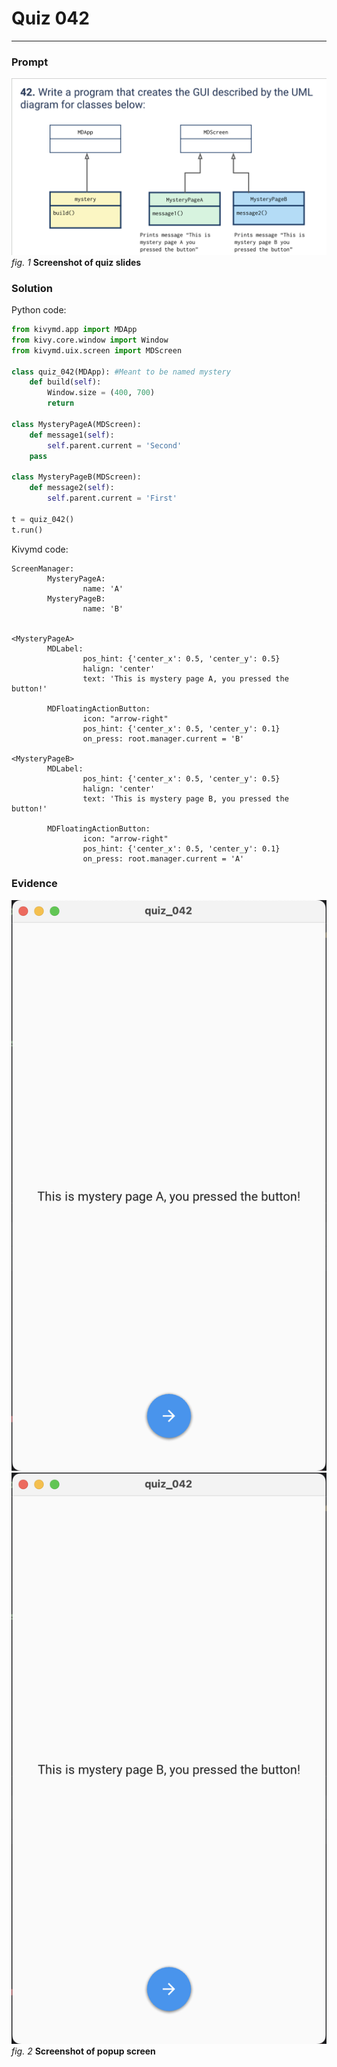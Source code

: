# Quiz 042
<hr>

### Prompt
![](images/quiz_042_slide.png)
*fig. 1* **Screenshot of quiz slides**

### Solution
Python code:
```.py
from kivymd.app import MDApp
from kivy.core.window import Window
from kivymd.uix.screen import MDScreen

class quiz_042(MDApp): #Meant to be named mystery
    def build(self):
        Window.size = (400, 700)
        return

class MysteryPageA(MDScreen):
    def message1(self):
        self.parent.current = 'Second'
    pass

class MysteryPageB(MDScreen):
    def message2(self):
        self.parent.current = 'First'

t = quiz_042()
t.run()
```
Kivymd code:
```.kv
ScreenManager:
        MysteryPageA:
                name: 'A'
        MysteryPageB:
                name: 'B'


<MysteryPageA>
        MDLabel:
                pos_hint: {'center_x': 0.5, 'center_y': 0.5}
                halign: 'center'
                text: 'This is mystery page A, you pressed the button!'

        MDFloatingActionButton:
                icon: "arrow-right"
                pos_hint: {'center_x': 0.5, 'center_y': 0.1}
                on_press: root.manager.current = 'B'

<MysteryPageB>
        MDLabel:
                pos_hint: {'center_x': 0.5, 'center_y': 0.5}
                halign: 'center'
                text: 'This is mystery page B, you pressed the button!'

        MDFloatingActionButton:
                icon: "arrow-right"
                pos_hint: {'center_x': 0.5, 'center_y': 0.1}
                on_press: root.manager.current = 'A'
```

### Evidence
![](images/quiz_042_evidence1.png)
![](images/quiz_042_evidence2.png)
*fig. 2* **Screenshot of popup screen**
